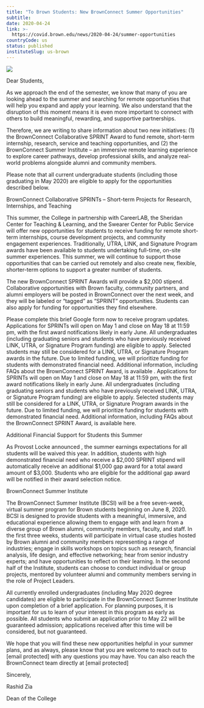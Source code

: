 ```yaml
---
title: "To Brown Students: New BrownConnect Summer Opportunities"
subtitle: 
date: 2020-04-24
link: >-
  https://covid.brown.edu/news/2020-04-24/summer-opportunities
countryCode: us
status: published
instituteSlug: us-brown
---
```

![](https://covid.brown.edu/themes/custom/brown/static/apple-touch-icon.png)

Dear Students,

As we approach the end of the semester, we know that many of you are looking ahead to the summer and searching for remote opportunities that will help you expand and apply your learning. We also understand that the disruption of this moment means it is even more important to connect with others to build meaningful, rewarding, and supportive partnerships.

Therefore, we are writing to share information about two new initiatives: (1) the BrownConnect Collaborative SPRINT Award to fund remote, short-term internship, research, service and teaching opportunities, and (2) the BrownConnect Summer Institute – an immersive remote learning experience to explore career pathways, develop professional skills, and analyze real-world problems alongside alumni and community members.

Please note that all current undergraduate students (including those graduating in May 2020) are eligible to apply for the opportunities described below.

BrownConnect Collaborative SPRINTs – Short-term Projects for Research, Internships, and Teaching

This summer, the College in partnership with CareerLAB, the Sheridan Center for Teaching & Learning, and the Swearer Center for Public Service will offer new opportunities for students to receive funding for remote short-term internships, course development projects, and community engagement experiences. Traditionally, UTRA, LINK, and Signature Program awards have been available to students undertaking full-time, on-site summer experiences. This summer, we will continue to support those opportunities that can be carried out remotely and also create new, flexible, shorter-term options to support a greater number of students.

The new BrownConnect SPRINT Awards will provide a $2,000 stipend. Collaborative opportunities with Brown faculty, community partners, and alumni employers will be posted in BrownConnect over the next week, and they will be labeled or “tagged” as “SPRINT” opportunities. Students can also apply for funding for opportunities they find elsewhere.

Please complete this brief Google form now to receive program updates. Applications for SPRINTs will open on May 1 and close on May 18 at 11:59 pm, with the first award notifications likely in early June. All undergraduates (including graduating seniors and students who have previously received LINK, UTRA, or Signature Program funding) are eligible to apply. Selected students may still be considered for a LINK, UTRA, or Signature Program awards in the future. Due to limited funding, we will prioritize funding for students with demonstrated financial need. Additional information, including FAQs about the BrownConnect SPRINT Award, is available . Applications for SPRINTs will open on May 1 and close on May 18 at 11:59 pm, with the first award notifications likely in early June. All undergraduates (including graduating seniors and students who have previously received LINK, UTRA, or Signature Program funding) are eligible to apply. Selected students may still be considered for a LINK, UTRA, or Signature Program awards in the future. Due to limited funding, we will prioritize funding for students with demonstrated financial need. Additional information, including FAQs about the BrownConnect SPRINT Award, is available here.

Additional Financial Support for Students this Summer

As Provost Locke announced , the summer earnings expectations for all students will be waived this year. In addition, students with high demonstrated financial need who receive a $2,000 SPRINT stipend will automatically receive an additional $1,000 gap award for a total award amount of $3,000. Students who are eligible for the additional gap award will be notified in their award selection notice.

BrownConnect Summer Institute

The BrownConnect Summer Institute (BCSI) will be a free seven-week, virtual summer program for Brown students beginning on June 8, 2020. BCSI is designed to provide students with a meaningful, immersive, and educational experience allowing them to engage with and learn from a diverse group of Brown alumni, community members, faculty, and staff. In the first three weeks, students will participate in virtual case studies hosted by Brown alumni and community members representing a range of industries; engage in skills workshops on topics such as research, financial analysis, life design, and effective networking; hear from senior industry experts; and have opportunities to reflect on their learning. In the second half of the Institute, students can choose to conduct individual or group projects, mentored by volunteer alumni and community members serving in the role of Project Leaders.

All currently enrolled undergraduates (including May 2020 degree candidates) are eligible to participate in the BrownConnect Summer Institute upon completion of a brief application. For planning purposes, it is important for us to learn of your interest in this program as early as possible. All students who submit an application prior to May 22 will be guaranteed admission; applications received after this time will be considered, but not guaranteed.

We hope that you will find these new opportunities helpful in your summer plans, and as always, please know that you are welcome to reach out to [email protected] with any questions you may have. You can also reach the BrownConnect team directly at [email protected]

Sincerely,

Rashid Zia

Dean of the College
